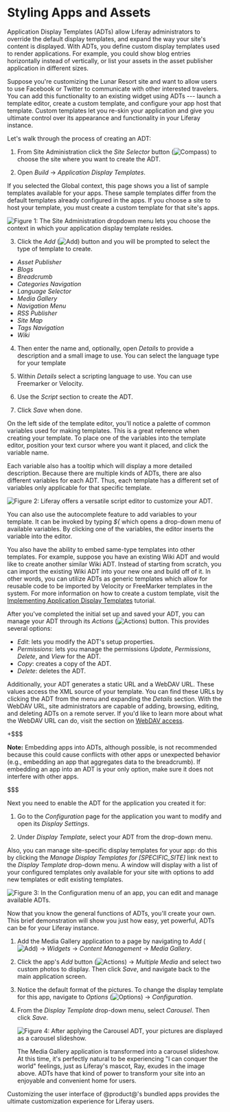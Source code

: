 # Styling Apps and Assets



Application Display Templates (ADTs) allow Liferay administrators to override 
the default display templates, and expand the way your site's content is 
displayed. With ADTs, you define custom display templates used to render 
applications. For example, you could show blog entries horizontally instead of 
vertically, or list your assets in the asset publisher application in different 
sizes.

Suppose you're customizing the Lunar Resort site and want to allow users to use 
Facebook or Twitter to communicate with other interested travelers. You can add 
this functionality to an existing widget using ADTs --- launch a template 
editor, create a custom template, and configure your app host that template. 
Custom templates let you re-skin your application and give you ultimate control 
over its appearance and functionality in your Liferay instance.

Let's walk through the process of creating an ADT:

1.  From Site Administration click the *Site Selector* button 
    (![Compass](../../images/icon-compass.png)) to choose the site where you
    want to create the ADT. 
    
2.  Open *Build* &rarr; *Application Display Templates*.    
    
If you selected the Global context, this page shows you a list of sample 
templates available for your apps. These sample templates differ from the 
default templates already configured in the apps. If you choose a site to host 
your template, you must create a custom template for that site's apps.

![Figure 1: The Site Administration dropdown menu lets you choose the context in which your application display template resides.](../../images/context-selector.png)

3.  Click the *Add*
    (![Add](../../../../images/icon-add-app.png)) button and you will be 
    prompted to select the type of template to create.

- *Asset Publisher*
- *Blogs*
- *Breadcrumb*
- *Categories Navigation*
- *Language Selector*
- *Media Gallery*
- *Navigation Menu*
- *RSS Publisher*
- *Site Map*
- *Tags Navigation*
- *Wiki*

4.  Then enter the name and, optionally, open *Details* to provide a 
    description and a small image to use. You can select the language type for 
    your template
    
5.  Within *Details* select a scripting language to use. You can use Freemarker
    or Velocity.
    
6.  Use the *Script* section to create the ADT.

7.  Click *Save* when done.

On the left side of the template editor, you'll notice a palette of common
variables used for making templates. This is a great reference when creating
your template. To place one of the variables into the template editor,
position your text cursor where you want it placed, and click the variable name.

Each variable also has a tooltip which will display a more detailed 
description. Because there are multiple kinds of ADTs, there are also different 
variables for each ADT. Thus, each template has a different set of variables 
only applicable for that specific template. 

![Figure 2: Liferay offers a versatile script editor to customize your ADT.](../../images/adt-script-editor.png)

You can also use the autocomplete feature to add variables to your template. It
can be invoked by typing *${* which opens a drop-down menu of available
variables. By clicking one of the variables, the editor inserts the variable
into the editor.

You also have the ability to embed same-type templates into other templates. For
example, suppose you have an existing Wiki ADT and would like to create another
similar Wiki ADT. Instead of starting from scratch, you can import the existing
Wiki ADT into your new one and build off of it. In other words, you can utilize
ADTs as generic templates which allow for reusable code to be imported by
Velocity or FreeMarker templates in the system. For more information on how to
create a custom template, visit the
[Implementing Application Display Templates](/develop/tutorials/-/knowledge_base/7-1/implementing-application-display-templates)
tutorial.

<!--TODO: Update tutorial link above for 7.0, when available. -Cody -->

After you've completed the initial set up and saved your ADT, you can manage
your ADT through its *Actions* (![Actions](../../images/icon-actions.png))
button. This provides several options:

- *Edit*: lets you modify the ADT's setup properties.
- *Permissions*: lets you manage the permissions *Update*, *Permissions*,
  *Delete*, and *View* for the ADT.
- *Copy*: creates a copy of the ADT.
- *Delete*: deletes the ADT.

Additionally, your ADT generates a static URL and a WebDAV URL. These values
access the XML source of your template. You can find these URLs by clicking the
ADT from the menu and expanding the *Details* section. With the WebDAV URL, site
administrators are capable of adding, browsing, editing, and deleting ADTs on a
remote server. If you'd like to learn more about what the WebDAV URL can do,
visit the section on
[WebDAV access](https://dev.liferay.com/discover/portal/-/knowledge_base/7-1/publishing-files#desktop-access-to-documents-and-media).

+$$$

**Note:** Embedding apps into ADTs, although possible, is not recommended
because this could cause conflicts with other apps or unexpected behavior (e.g.,
embedding an app that aggregates data to the breadcrumb). If embedding an app
into an ADT is your only option, make sure it does not interfere with other
apps.

$$$

Next you need to enable the ADT for the application you created it for:

1.  Go to the *Configuration* page for the application you want to modify and open its *Display Settings*.

2.  Under *Display Template*, select your ADT from the drop-down menu.

Also, you can manage site-specific display templates for your app: do this by 
clicking the *Manage Display Templates for [SPECIFIC_SITE]* link next to the 
*Display Template* drop-down menu. A window will display with a list of your 
configured templates only available for your site with options to add new 
templates or edit existing templates.

![Figure 3: In the *Configuration* menu of an app, you can edit and manage available ADTs.](../../images/adt-configuration.png)

Now that you know the general functions of ADTs, you'll create your own. This
brief demonstration will show you just how easy, yet powerful, ADTs can be for
your Liferay instance.

1.  Add the Media Gallery application to a page by navigating to *Add*
    (![Add](../../images/icon-control-menu-add.png)) &rarr; *Widgets*
    &rarr; *Content Management* &rarr; *Media Gallery*.

2.  Click the app's *Add* button (![Actions](../../images/icon-app-add.png))
    &rarr; *Multiple Media* and select two custom photos to display. Then click
    *Save*, and navigate back to the main application screen.

3.  Notice the default format of the pictures. To change the display template 
    for this app, navigate to *Options*
    (![Options](../../images/icon-app-options.png)) &rarr; *Configuration*.

4.  From the *Display Template* drop-down menu, select *Carousel*. Then click
    *Save*.

	![Figure 4: After applying the Carousel ADT, your pictures are displayed as a carousel slideshow.](../../images/adt-carousel.png)

	The Media Gallery application is transformed into a carousel slideshow. At
	this time, it's perfectly natural to be experiencing "I can conquer the
	world" feelings, just as Liferay's mascot, Ray, exudes in the image above.
	ADTs have that kind of power to transform your site into an enjoyable and
	convenient home for users.

Customizing the user interface of @product@'s bundled apps provides the ultimate
customization experience for Liferay users.
